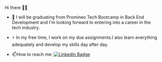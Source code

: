 

Hi there 🙋‍♂️

- :telescope: I will be graduating from Promineo Tech Bootcamp in Back End Development and I'm looking forward to entering into a career in the tech industry.

- :zap: In my free time, I work on my due assignments.I also learn everything adequately and develop my skills day after day.

- :mailbox:How to reach me:   <a href="https://www.linkedin.com/in/chouaib-el-mansouri/"> <img src="https://img.shields.io/badge/LinkedIn-blue?style=for-the-badge&logo=linkedin&logoColor=white/" alt="LinkedIn Badge"/></a>
